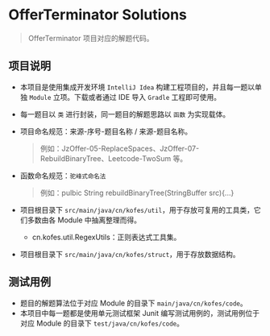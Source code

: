 # OfferTerminator Solutions

> OfferTerminator 项目对应的解题代码。

## 项目说明
- 本项目是使用集成开发环境 `IntelliJ Idea` 构建工程项目的，并且每一题以单独 `Module` 立项。下载或者通过 IDE 导入 `Gradle` 工程即可使用。
- 每一题目以 `类` 进行封装，同一题目的解题思路以 `函数` 为实现载体。
- 项目命名规范：来源-序号-题目名称 / 来源-题目名称。

	> 例如：JzOffer-05-ReplaceSpaces、JzOffer-07-RebuildBinaryTree、Leetcode-TwoSum 等。

- 函数命名规范：`驼峰式命名法`

	> 例如：pulbic String rebuildBinaryTree(StringBuffer src){...}

- 项目根目录下 `src/main/java/cn/kofes/util`，用于存放可复用的工具类，它们多数由各 Module 中抽离整理而得。
	- cn.kofes.util.RegexUtils：正则表达式工具集。
- 项目根目录下 `src/main/java/cn/kofes/struct`，用于存放数据结构。

## 测试用例
- 题目的解题算法位于对应 Module 的目录下 `main/java/cn/kofes/code`。
- 本项目中每一题都是使用单元测试框架 Junit 编写测试用例的，测试用例位于对应 Module 的目录下 `test/java/cn/kofes/code`。